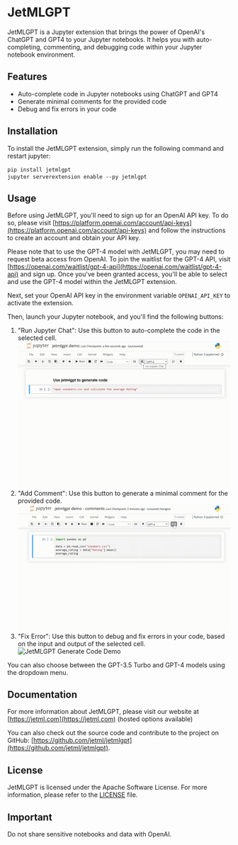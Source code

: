 # JetMLGPT

JetMLGPT is a Jupyter extension that brings the power of OpenAI's ChatGPT and GPT4 to your Jupyter notebooks. It helps you with auto-completing, commenting, and debugging code within your Jupyter notebook environment.

## Features

* Auto-complete code in Jupyter notebooks using ChatGPT and GPT4
* Generate minimal comments for the provided code
* Debug and fix errors in your code

## Installation

To install the JetMLGPT extension, simply run the following command and restart jupyter:

```
pip install jetmlgpt
jupyter serverextension enable --py jetmlgpt
```

## Usage

Before using JetMLGPT, you'll need to sign up for an OpenAI API key. To do so, please visit [https://platform.openai.com/account/api-keys](https://platform.openai.com/account/api-keys) and follow the instructions to create an account and obtain your API key.

Please note that to use the GPT-4 model with JetMLGPT, you may need to request beta access from OpenAI. To join the waitlist for the GPT-4 API, visit [https://openai.com/waitlist/gpt-4-api](https://openai.com/waitlist/gpt-4-api) and sign up. Once you've been granted access, you'll be able to select and use the GPT-4 model within the JetMLGPT extension.

Next, set your OpenAI API key in the environment variable `OPENAI_API_KEY` to activate the extension.

Then, launch your Jupyter notebook, and you'll find the following buttons:

1. "Run Jupyter Chat": Use this button to auto-complete the code in the selected cell.
![JetMLGPT Generate Code Demo](assets/jetmlgpt-generate-code.gif)
2. "Add Comment": Use this button to generate a minimal comment for the provided code.
![JetMLGPT Generate Code Demo](assets/jetmlgpt-comments.gif)
3. "Fix Error": Use this button to debug and fix errors in your code, based on the input and output of the selected cell.
![JetMLGPT Generate Code Demo](assets/jetmlgpt-debug.gif)

You can also choose between the GPT-3.5 Turbo and GPT-4 models using the dropdown menu.

## Documentation

For more information about JetMLGPT, please visit our website at [https://jetml.com](https://jetml.com) (hosted options available)

You can also check out the source code and contribute to the project on GitHub: [https://github.com/jetml/jetmlgpt](https://github.com/jetml/jetmlgpt).

## License

JetMLGPT is licensed under the Apache Software License. For more information, please refer to the [LICENSE](LICENSE) file.

## Important

Do not share sensitive notebooks and data with OpenAI.

